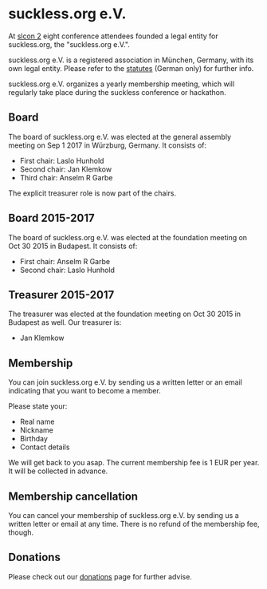 suckless.org e.V.
=================
At [slcon 2](//suckless.org/conference/2015) eight conference attendees
founded a legal entity for suckless.org, the "suckless.org e.V.".

suckless.org e.V. is a registered association in München, Germany, with its own
legal entity. Please refer to the [statutes](/satzung) (German only) for further info.

suckless.org e.V. organizes a yearly membership meeting, which will regularly
take place during the suckless conference or hackathon.

Board 
-----
The board of suckless.org e.V. was elected at the general assembly meeting on
Sep 1 2017 in Würzburg, Germany. It consists of:

* First chair: Laslo Hunhold
* Second chair: Jan Klemkow
* Third chair: Anselm R Garbe

The explicit treasurer role is now part of the chairs.

Board 2015-2017
---------------
The board of suckless.org e.V. was elected at the foundation meeting on Oct 30
2015 in Budapest. It consists of:

* First chair: Anselm R Garbe
* Second chair: Laslo Hunhold

Treasurer 2015-2017
-------------------
The treasurer was elected at the foundation meeting on Oct 30 2015 in Budapest
as well. Our treasurer is:

* Jan Klemkow

Membership
----------
You can join suckless.org e.V. by sending us a written letter or an email
indicating that you want to become a member.

Please state your:

* Real name
* Nickname
* Birthday
* Contact details

We will get back to you asap. The current membership fee is 1 EUR per year. It
will be collected in advance.

Membership cancellation
-----------------------
You can cancel your membership of suckless.org e.V. by sending us a written
letter or email at any time. There is no refund of the membership fee, though.

Donations
---------
Please check out our [donations](//suckless.org/donations) page for further advise.


